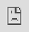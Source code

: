 ```yaml
---
layout: post
title: "지금 MTV 더 쇼 생방송 보기: 드림캐처, 골든차일드, 크레이비티, 체리블렛, CIX, 달수빈, T1419"
author: "undefined"
thumbnail: "https://www.allkpop.com/upload/2021/02/content/020358/thumb/1612256325_bartkun.jpg"
tags: 
---
```




<div class="video_wrapper" style="padding-top: 56.25%;">
    <iframe id="player" class="main_video" src="https://www.youtube.com/embed/0lTE5zrwtM4" width="100%" height="100%" frameborder="0" allowfullscreen="" style="display: block !important; position: absolute; top: 0px; left: 0px; width: 100%; height: 100%;"></iframe>
</div>


지금 당장 SBS MTV 더 쇼의 최신 편을 보세요!

라인업에는 다음과 같은 성능이 포함됩니다.

보이후드(남동현), T1419, 핑크판타지, 홍은기, 유하, 안성준, 크레이비티, 달수빈, 체리블렛, 정동하, CIX, 골든차일드, 드림캐쳐